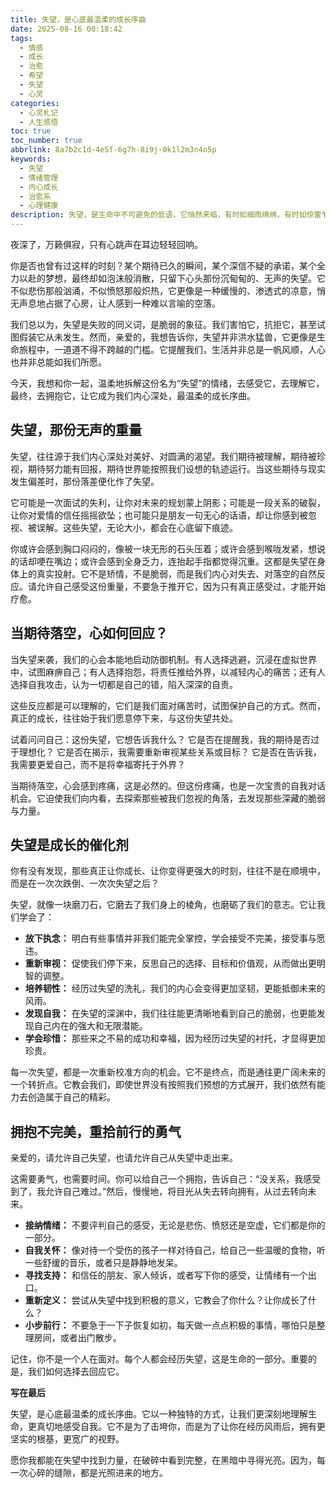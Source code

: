 ```yaml
---
title: 失望，是心底最温柔的成长序曲
date: 2025-08-16 00:18:42
tags:
  - 情感
  - 成长
  - 治愈
  - 希望
  - 失望
  - 心灵
categories:
  - 心灵札记
  - 人生感悟
toc: true
toc_number: true
abbrlink: 8a7b2c1d-4e5f-6g7h-8i9j-0k1l2m3n4o5p
keywords:
  - 失望
  - 情绪管理
  - 内心成长
  - 治愈系
  - 心理健康
description: 失望，是生命中不可避免的低语，它悄然来临，有时如细雨绵绵，有时如惊雷乍响。但亲爱的，请相信，每一次失望，都是心底最温柔的成长序曲。本文将带你深入探索失望的本质，学会如何温柔地接纳它，并从中汲取力量，让它成为你生命中不可或缺的指引，最终走向更广阔、更坚韧的自我。
---
```


夜深了，万籁俱寂，只有心跳声在耳边轻轻回响。

你是否也曾有过这样的时刻？某个期待已久的瞬间，某个深信不疑的承诺，某个全力以赴的梦想，最终却如泡沫般消散，只留下心头那份沉甸甸的、无声的失望。它不似悲伤那般汹涌，不似愤怒那般炽热，它更像是一种缓慢的、渗透式的凉意，悄无声息地占据了心房，让人感到一种难以言喻的空落。

我们总以为，失望是失败的同义词，是脆弱的象征。我们害怕它，抗拒它，甚至试图假装它从未发生。然而，亲爱的，我想告诉你，失望并非洪水猛兽，它更像是生命旅程中，一道道不得不跨越的门槛。它提醒我们，生活并非总是一帆风顺，人心也并非总能如我们所愿。

今天，我想和你一起，温柔地拆解这份名为“失望”的情绪，去感受它，去理解它，最终，去拥抱它，让它成为我们内心深处，最温柔的成长序曲。

## 失望，那份无声的重量

失望，往往源于我们内心深处对美好、对圆满的渴望。我们期待被理解，期待被珍视，期待努力能有回报，期待世界能按照我们设想的轨迹运行。当这些期待与现实发生偏差时，那份落差便化作了失望。

它可能是一次面试的失利，让你对未来的规划蒙上阴影；可能是一段关系的破裂，让你对爱情的信任摇摇欲坠；也可能只是朋友一句无心的话语，却让你感到被忽视、被误解。这些失望，无论大小，都会在心底留下痕迹。

你或许会感到胸口闷闷的，像被一块无形的石头压着；或许会感到喉咙发紧，想说的话却哽在嘴边；或许会感到全身乏力，连抬起手指都觉得沉重。这都是失望在身体上的真实投射。它不是矫情，不是脆弱，而是我们内心对失去、对落空的自然反应。请允许自己感受这份重量，不要急于推开它，因为只有真正感受过，才能开始疗愈。

## 当期待落空，心如何回应？

当失望来袭，我们的心会本能地启动防御机制。有人选择逃避，沉浸在虚拟世界中，试图麻痹自己；有人选择抱怨，将责任推给外界，以减轻内心的痛苦；还有人选择自我攻击，认为一切都是自己的错，陷入深深的自责。

这些反应都是可以理解的，它们是我们面对痛苦时，试图保护自己的方式。然而，真正的成长，往往始于我们愿意停下来，与这份失望共处。

试着问问自己：这份失望，它想告诉我什么？
它是否在提醒我，我的期待是否过于理想化？
它是否在揭示，我需要重新审视某些关系或目标？
它是否在告诉我，我需要更爱自己，而不是将幸福寄托于外界？

当期待落空，心会感到疼痛，这是必然的。但这份疼痛，也是一次宝贵的自我对话机会。它迫使我们向内看，去探索那些被我们忽视的角落，去发现那些深藏的脆弱与力量。

## 失望是成长的催化剂

你有没有发现，那些真正让你成长、让你变得更强大的时刻，往往不是在顺境中，而是在一次次跌倒、一次次失望之后？

失望，就像一块磨刀石，它磨去了我们身上的棱角，也磨砺了我们的意志。它让我们学会了：

*   **放下执念：** 明白有些事情并非我们能完全掌控，学会接受不完美，接受事与愿违。
*   **重新审视：** 促使我们停下来，反思自己的选择、目标和价值观，从而做出更明智的调整。
*   **培养韧性：** 经历过失望的洗礼，我们的内心会变得更加坚韧，更能抵御未来的风雨。
*   **发现自我：** 在失望的深渊中，我们往往能更清晰地看到自己的脆弱，也更能发现自己内在的强大和无限潜能。
*   **学会珍惜：** 那些来之不易的成功和幸福，因为经历过失望的衬托，才显得更加珍贵。

每一次失望，都是一次重新校准方向的机会。它不是终点，而是通往更广阔未来的一个转折点。它教会我们，即使世界没有按照我们预想的方式展开，我们依然有能力去创造属于自己的精彩。

## 拥抱不完美，重拾前行的勇气

亲爱的，请允许自己失望，也请允许自己从失望中走出来。

这需要勇气，也需要时间。你可以给自己一个拥抱，告诉自己：“没关系，我感受到了，我允许自己难过。”然后，慢慢地，将目光从失去转向拥有，从过去转向未来。

*   **接纳情绪：** 不要评判自己的感受，无论是悲伤、愤怒还是空虚，它们都是你的一部分。
*   **自我关怀：** 像对待一个受伤的孩子一样对待自己，给自己一些温暖的食物，听一些舒缓的音乐，或者只是静静地发呆。
*   **寻找支持：** 和信任的朋友、家人倾诉，或者写下你的感受，让情绪有一个出口。
*   **重新定义：** 尝试从失望中找到积极的意义，它教会了你什么？让你成长了什么？
*   **小步前行：** 不要急于一下子恢复如初，每天做一点点积极的事情，哪怕只是整理房间，或者出门散步。

记住，你不是一个人在面对。每个人都会经历失望，这是生命的一部分。重要的是，我们如何选择去回应它。

**写在最后**

失望，是心底最温柔的成长序曲。它以一种独特的方式，让我们更深刻地理解生命，更真切地感受自我。它不是为了击垮你，而是为了让你在经历风雨后，拥有更坚实的根基，更宽广的视野。

愿你我都能在失望中找到力量，在破碎中看到完整，在黑暗中寻得光亮。因为，每一次心碎的缝隙，都是光照进来的地方。